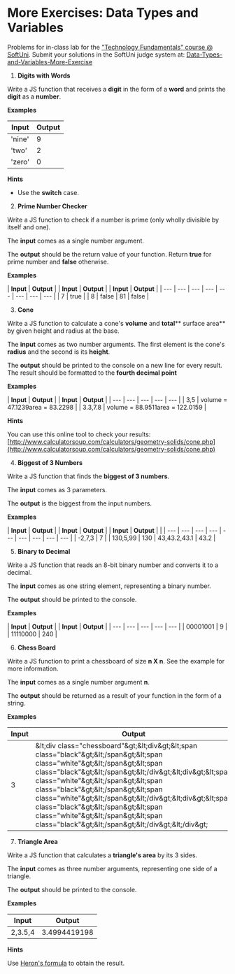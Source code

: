 # More Exercises: Data Types and Variables

Problems for in-class lab for the [&quot;Technology Fundamentals&quot; course @ SoftUni](https://softuni.bg/trainings/2056/technology-fundamental-september-2018#lesson-9616).
 Submit your solutions in the SoftUni judge system at: [Data-Types-and-Variables-More-Exercise](https://judge.softuni.bg/Contests/1269/Data-Types-and-Variables-More-Exercise)

1. **Digits with Words**

Write a JS function that receives a **digit** in the form of a **word** and prints the **digit** as a **number**.

**Examples**

| **Input** | **Output** |
| --- | --- |
| &#39;nine&#39; | 9 |
| &#39;two&#39; | 2 |
| &#39;zero&#39; | 0 |

**Hints**

- Use the **switch** case.

2. **Prime Number Checker**

Write a JS function to check if a number is prime (only wholly divisible by itself and one).

The **input** comes as a single number argument.

The **output** should be the return value of your function. Return **true** for prime number and **false** otherwise.

**Examples**

| **Input** | **Output** |
 | **Input** | **Output** |
 | **Input** | **Output** |
| --- | --- | --- | --- | --- | --- | --- | --- |
| 7 | true |
 | 8 | false | 81 | false |

3. **Cone**

Write a JS function to calculate a cone&#39;s **volume** and **total**** surface area** by given height and radius at the base.

The **input** comes as two number arguments. The first element is the cone&#39;s **radius** and the second is its **height**.

The **output** should be printed to the console on a new line for every result. The result should be formatted to the **fourth decimal point**

**Examples**

| **Input** | **Output** |
 | **Input** | **Output** |
| --- | --- | --- | --- | --- |
| 3,5 | volume = 47.1239area = 83.2298 |
 | 3.3,7.8 | volume = 88.9511area = 122.0159 |

**Hints**

You can use this online tool to check your results: [http://www.calculatorsoup.com/calculators/geometry-solids/cone.php](http://www.calculatorsoup.com/calculators/geometry-solids/cone.php)

4. **Biggest of 3 Numbers**

Write a JS function that finds the **biggest of 3 numbers**.

The **input** comes as 3 parameters.

The **output** is the biggest from the input numbers.

**Examples**

| **Input** | **Output** |
 | **Input** | **Output** |
 | **Input** | **Output** |
 |
| --- | --- | --- | --- | --- | --- | --- | --- | --- |
| -2,7,3 | 7 |
 | 130,5,99 | 130 | 43,43.2,43.1 | 43.2 |



5. **Binary to Decimal**

Write a JS function that reads an 8-bit binary number and converts it to a decimal.

The **input** comes as one string element, representing a binary number.

The **output** should be printed to the console.

**Examples**

| **Input** | **Output** |
 | **Input** | **Output** |
| --- | --- | --- | --- | --- |
| 00001001 | 9 |
 | 11110000 | 240 |

6. **Chess Board**

Write a JS function to print a chessboard of size **n X n**. See the example for more information.

The **input** comes as a single number argument **n**.

The **output** should be returned as a result of your function in the form of a string.

**Examples**

| **Input** | **Output** |
| --- | --- |
| 3 | \&lt;div class=&quot;chessboard&quot;\&gt;\&lt;div\&gt;\&lt;span class=&quot;black&quot;\&gt;\&lt;/span\&gt;\&lt;span class=&quot;white&quot;\&gt;\&lt;/span\&gt;\&lt;span class=&quot;black&quot;\&gt;\&lt;/span\&gt;\&lt;/div\&gt;\&lt;div\&gt;\&lt;span class=&quot;white&quot;\&gt;\&lt;/span\&gt;\&lt;span class=&quot;black&quot;\&gt;\&lt;/span\&gt;\&lt;span class=&quot;white&quot;\&gt;\&lt;/span\&gt;\&lt;/div\&gt;\&lt;div\&gt;\&lt;span class=&quot;black&quot;\&gt;\&lt;/span\&gt;\&lt;span class=&quot;white&quot;\&gt;\&lt;/span\&gt;\&lt;span class=&quot;black&quot;\&gt;\&lt;/span\&gt;\&lt;/div\&gt;\&lt;/div\&gt; |

7. **Triangle Area**

Write a JS function that calculates a **triangle&#39;s area** by its 3 sides.

The **input** comes as three number arguments, representing one side of a triangle.

The **output** should be printed to the console.

**Examples**

| **Input** | **Output** |
| --- | --- |
| 2,3.5,4 | 3.4994419198 |

**Hints**

Use [Heron&#39;s formula](https://en.wikipedia.org/wiki/Heron%27s_formula) to obtain the result.